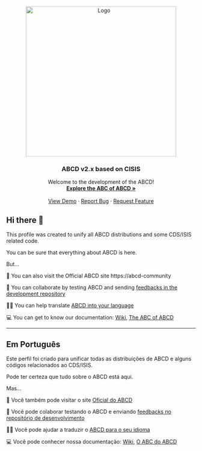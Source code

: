 <!-- PROJECT LOGO -->
<br />
<p align="center">
  <a href="https://abcd-community.org/" target="_blank">
    <img src="https://abcd-community.org/wp-content/uploads/2021/06/ABCD_logo_rasterizado-02.png" alt="Logo" width="400" >
  </a>

  <h3 align="center">ABCD v2.x based on CISIS</h3>

  <p align="center">
    Welcome to the development of the ABCD!
    <br />
    <a href="https://github.com/ABCD-DEVCOM/ABCD2/blob/master/ABCofABCD_2.0f.pdf" target="_blank"><strong>Explore the ABC of ABCD »</strong></a>
    <br />
    <br />
    <a href="https://demo.abcd-community.org/" target="_blank">View Demo</a>
    ·
    <a href="https://github.com/ABCD-DEVCOM/ABCD2/issues">Report Bug</a>
    ·
    <a href="https://github.com/ABCD-DEVCOM/ABCD2/issues">Request Feature</a>
  </p>
</p>



## Hi there 👋

This profile was created to unify all ABCD distributions and some CDS/ISIS related code. 

You can be sure that everything about ABCD is here.

But...

🙋‍ You can also visit the Official ABCD site https://abcd-community

🌈 You can collaborate by testing ABCD and sending [feedbacks in the development repository](https://github.com/ABCD-DEVCOM/ABCD2/issues)

👩‍💻 You can help translate [ABCD into your language](contact@abcd-community.org)

💻 You can get to know our documentation:  [Wiki](https://abcd-community.github.io/wiki/), [The ABC of ABCD](https://abcd-community.github.io/)


---

## Em Português

Este perfil foi criado para unificar todas as distribuições de ABCD e alguns códigos relacionados ao CDS/ISIS. 

Pode ter certeza que tudo sobre o ABCD está aqui.

Mas...

🙋‍ Você também pode visitar o site [Oficial do ABCD](https://abcd-community)

🌈 Você pode colaborar testando o ABCD e enviando [feedbacks no repositório de desenvolvimento](https://github.com/ABCD-DEVCOM/ABCD2/issues)

👩‍💻 Você pode ajudar a traduzir o [ABCD para o seu idioma](contato@abcdbrasil.org)

💻 Você pode conhecer nossa documentação: [Wiki](https://abcd-community.github.io/wiki/), [O ABC do ABCD](https://abcd-community.github.io/)
